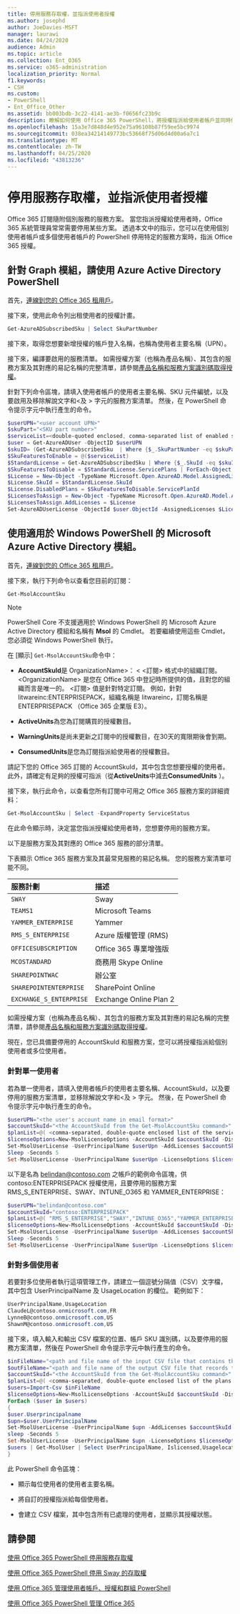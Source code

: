 ```yaml
---
title: 停用服務存取權，並指派使用者授權
ms.author: josephd
author: JoeDavies-MSFT
manager: laurawi
ms.date: 04/24/2020
audience: Admin
ms.topic: article
ms.collection: Ent_O365
ms.service: o365-administration
localization_priority: Normal
f1.keywords:
- CSH
ms.custom:
- PowerShell
- Ent_Office_Other
ms.assetid: bb003bdb-3c22-4141-ae3b-f0656fc23b9c
description: 瞭解如何使用 Office 365 PowerShell，將授權指派給使用者帳戶並同時停用特定服務方案。
ms.openlocfilehash: 15a3e7d848d4e952e75a96108b87f59ee5bc9974
ms.sourcegitcommit: 038ea34214149773bc53668f75d06d4d00a6a7c1
ms.translationtype: MT
ms.contentlocale: zh-TW
ms.lasthandoff: 04/25/2020
ms.locfileid: "43813236"
---
```

# <a name="disable-access-to-services-while-assigning-user-licenses"></a>停用服務存取權，並指派使用者授權

Office 365 訂閱隨附個別服務的服務方案。 當您指派授權給使用者時，Office 365 系統管理員常常需要停用某些方案。 透過本文中的指示，您可以在使用個別使用者帳戶或多個使用者帳戶的 PowerShell 停用特定的服務方案時，指派 Office 365 授權。

## <a name="use-the-azure-active-directory-powershell-for-graph-module"></a>針對 Graph 模組，請使用 Azure Active Directory PowerShell

首先，[連線到您的 Office 365 租用戶](connect-to-office-365-powershell.md#connect-with-the-azure-active-directory-powershell-for-graph-module)。
  

接下來，使用此命令列出租使用者的授權計畫。

```powershell
Get-AzureADSubscribedSku | Select SkuPartNumber
```

接下來，取得您想要新增授權的帳戶登入名稱，也稱為使用者主要名稱（UPN）。

接下來，編譯要啟用的服務清單。 如需授權方案（也稱為產品名稱）、其包含的服務方案及其對應的易記名稱的完整清單，請參閱[產品名稱和服務方案識別碼取得授權](https://docs.microsoft.com/azure/active-directory/users-groups-roles/licensing-service-plan-reference)。

針對下列命令區塊，請填入使用者帳戶的使用者主要名稱、SKU 元件編號，以及要啟用及移除解說文字和\<及 > 字元的服務方案清單。 然後，在 PowerShell 命令提示字元中執行產生的命令。
  
```powershell
$userUPN="<user account UPN>"
$skuPart="<SKU part number>"
$serviceList=<double-quoted enclosed, comma-separated list of enabled services>
$user = Get-AzureADUser -ObjectID $userUPN
$skuID= (Get-AzureADSubscribedSku  | Where {$_.SkuPartNumber -eq $skuPart}).SkuID
$SkuFeaturesToEnable = @($serviceList)
$StandardLicense = Get-AzureADSubscribedSku | Where {$_.SkuId -eq $skuID}
$SkuFeaturesToDisable = $StandardLicense.ServicePlans | ForEach-Object { $_ | Where {$_.ServicePlanName -notin $SkuFeaturesToEnable }}
$License = New-Object -TypeName Microsoft.Open.AzureAD.Model.AssignedLicense
$License.SkuId = $StandardLicense.SkuId
$License.DisabledPlans = $SkuFeaturesToDisable.ServicePlanId
$LicensesToAssign = New-Object -TypeName Microsoft.Open.AzureAD.Model.AssignedLicenses
$LicensesToAssign.AddLicenses = $License
Set-AzureADUserLicense -ObjectId $user.ObjectId -AssignedLicenses $LicensesToAssign
```

## <a name="use-the-microsoft-azure-active-directory-module-for-windows-powershell"></a>使用適用於 Windows PowerShell 的 Microsoft Azure Active Directory 模組。

首先，[連線到您的 Office 365 租用戶](connect-to-office-365-powershell.md#connect-with-the-microsoft-azure-active-directory-module-for-windows-powershell)。

接下來，執行下列命令以查看您目前的訂閱：
  
```powershell
Get-MsolAccountSku
```

>[!Note]
>PowerShell Core 不支援適用於 Windows PowerShell 的 Microsoft Azure Active Directory 模組和名稱有 **Msol** 的 Cmdlet。 若要繼續使用這些 Cmdlet，您必須從 Windows PowerShell 執行。
>

在 [顯示] `Get-MsolAccountSku`命令中：
  
- **AccountSkuId**是 OrganizationName>： \< \<訂閱> 格式中的組織訂閱。 \<OrganizationName> 是您在 Office 365 中登記時所提供的值，且對您的組織而言是唯一的。 \<訂閱> 值是針對特定訂閱。 例如，針對 litwareinc:ENTERPRISEPACK，組織名稱是 litwareinc，訂閱名稱是 ENTERPRISEPACK （Office 365 企業版 E3）。
    
- **ActiveUnits**為您為訂閱購買的授權數目。
    
- **WarningUnits**是尚未更新之訂閱中的授權數目，在30天的寬限期後會到期。
    
- **ConsumedUnits**是您為訂閱指派給使用者的授權數目。
    
請記下您的 Office 365 訂閱的 AccountSkuId，其中包含您想要授權的使用者。 此外，請確定有足夠的授權可指派（從**ActiveUnits**中減去**ConsumedUnits** ）。
  
接下來，執行此命令，以查看您所有訂閱中可用之 Office 365 服務方案的詳細資料：
  
```powershell
Get-MsolAccountSku | Select -ExpandProperty ServiceStatus
```

在此命令顯示時，決定當您指派授權給使用者時，您想要停用的服務方案。
  
以下是服務方案及其對應的 Office 365 服務的部分清單。

下表顯示 Office 365 服務方案及其最常見服務的易記名稱。 您的服務方案清單可能不同。 
  
|**服務計劃**|**描述**|
|:-----|:-----|
| `SWAY` <br/> |Sway  <br/> |
| `TEAMS1` <br/> |Microsoft Teams  <br/> |
| `YAMMER_ENTERPRISE` <br/> |Yammer  <br/> |
| `RMS_S_ENTERPRISE` <br/> |Azure 版權管理 (RMS)  <br/> |
| `OFFICESUBSCRIPTION` <br/> |Office 365 專業增強版  <br/> |
| `MCOSTANDARD` <br/> |商務用 Skype Online  <br/> |
| `SHAREPOINTWAC` <br/> |辦公室   <br/> |
| `SHAREPOINTENTERPRISE` <br/> |SharePoint Online  <br/> |
| `EXCHANGE_S_ENTERPRISE` <br/> |Exchange Online Plan 2  <br/> |
   
如需授權方案（也稱為產品名稱）、其包含的服務方案及其對應的易記名稱的完整清單，請參閱[產品名稱和服務方案識別碼取得授權](https://docs.microsoft.com/azure/active-directory/users-groups-roles/licensing-service-plan-reference)。
   
現在，您已具備要停用的 AccountSkuId 和服務方案，您可以將授權指派給個別使用者或多位使用者。
  
### <a name="for-a-single-user"></a>針對單一使用者

若為單一使用者，請填入使用者帳戶的使用者主要名稱、AccountSkuId，以及要停用的服務方案清單，並移除解說文字和\<及 > 字元。 然後，在 PowerShell 命令提示字元中執行產生的命令。
  
```powershell
$userUPN="<the user's account name in email format>"
$accountSkuId="<the AccountSkuId from the Get-MsolAccountSku command>"
$planList=@( <comma-separated, double-quote enclosed list of the service plans to disable> )
$licenseOptions=New-MsolLicenseOptions -AccountSkuId $accountSkuId -DisabledPlans $planList
Set-MsolUserLicense -UserPrincipalName $userUpn -AddLicenses $accountSkuId -ErrorAction SilentlyContinue
Sleep -Seconds 5
Set-MsolUserLicense -UserPrincipalName $userUpn -LicenseOptions $licenseOptions -ErrorAction SilentlyContinue
```

以下是名為 belindan@contoso.com 之帳戶的範例命令區塊，供 contoso:ENTERPRISEPACK 授權使用，且要停用的服務方案 RMS_S_ENTERPRISE、SWAY、INTUNE_O365 和 YAMMER_ENTERPRISE：
  
```powershell
$userUPN="belindan@contoso.com"
$accountSkuId="contoso:ENTERPRISEPACK"
$planList=@( "RMS_S_ENTERPRISE","SWAY","INTUNE_O365","YAMMER_ENTERPRISE" )
$licenseOptions=New-MsolLicenseOptions -AccountSkuId $accountSkuId -DisabledPlans $planList
Set-MsolUserLicense -UserPrincipalName $userUpn -AddLicenses $accountSkuId -ErrorAction SilentlyContinue
Sleep -Seconds 5
Set-MsolUserLicense -UserPrincipalName $userUpn -LicenseOptions $licenseOptions -ErrorAction SilentlyContinue
```

### <a name="for-multiple-users"></a>針對多個使用者

若要對多位使用者執行這項管理工作，請建立一個逗號分隔值（CSV）文字檔，其中包含 UserPrincipalName 及 UsageLocation 的欄位。 範例如下：
  
```powershell
UserPrincipalName,UsageLocation
ClaudeL@contoso.onmicrosoft.com,FR
LynneB@contoso.onmicrosoft.com,US
ShawnM@contoso.onmicrosoft.com,US
```

接下來，填入輸入和輸出 CSV 檔案的位置、帳戶 SKU 識別碼，以及要停用的服務方案清單，然後在 PowerShell 命令提示字元中執行產生的命令。
  
```powershell
$inFileName="<path and file name of the input CSV file that contains the users, example: C:\admin\Users2License.CSV>"
$outFileName="<path and file name of the output CSV file that records the results, example: C:\admin\Users2License-Done.CSV>"
$accountSkuId="<the AccountSkuId from the Get-MsolAccountSku command>"
$planList=@( <comma-separated, double-quote enclosed list of the plans to disable> )
$users=Import-Csv $inFileName
$licenseOptions=New-MsolLicenseOptions -AccountSkuId $accountSkuId -DisabledPlans $planList
ForEach ($user in $users)
{
$user.Userprincipalname
$upn=$user.UserPrincipalName
Set-MsolUserLicense -UserPrincipalName $upn -AddLicenses $accountSkuId -ErrorAction SilentlyContinue
sleep -Seconds 5
Set-MsolUserLicense -UserPrincipalName $upn -LicenseOptions $licenseOptions -ErrorAction SilentlyContinue
$users | Get-MsolUser | Select UserPrincipalName, Islicensed,Usagelocation | Export-Csv $outFileName
}
```

此 PowerShell 命令區塊：
  
- 顯示每位使用者的使用者主要名稱。
    
- 將自訂的授權指派給每個使用者。
    
- 會建立 CSV 檔案，其中包含所有已處理的使用者，並顯示其授權狀態。
    
## <a name="see-also"></a>請參閱

[使用 Office 365 PowerShell 停用服務存取權](disable-access-to-services-with-office-365-powershell.md)
  
[使用 Office 365 PowerShell 停用 Sway 的存取權](disable-access-to-sway-with-office-365-powershell.md)
  
[使用 Office 365 管理使用者帳戶、授權和群組 PowerShell](manage-user-accounts-and-licenses-with-office-365-powershell.md)
  
[使用 Office 365 PowerShell 管理 Office 365](manage-office-365-with-office-365-powershell.md)
